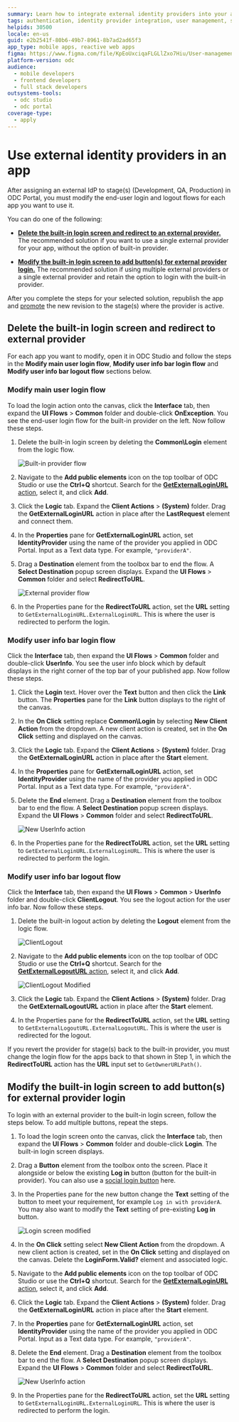 ```yaml
---
summary: Learn how to integrate external identity providers into your applications using OutSystems Developer Cloud (ODC) by modifying login and logout flows.
tags: authentication, identity provider integration, user management, single sign-on
helpids: 30500
locale: en-us
guid: e2b2541f-80b6-49b7-8961-8b7ad2ad65f3
app_type: mobile apps, reactive web apps
figma: https://www.figma.com/file/KpEoUxciqaFLGLlZxo7Hiu/User-management?type=design&node-id=3405%3A139&mode=design&t=Oyyu3fjPlmIYwh5h-1
platform-version: odc
audience:
  - mobile developers
  - frontend developers
  - full stack developers
outsystems-tools:
  - odc studio
  - odc portal
coverage-type:
  - apply
---
```


# Use external identity providers in an app

After assigning an external IdP to stage(s) (Development, QA, Production) in ODC Portal, you must modify the end-user login and logout flows for each app you want to use it.

You can do one of the following:

* [**Delete the built-in login screen and redirect to an external provider.**](#delete-the-built-in-login-screen-and-redirect-to-external-provider) The recommended solution if you want to use a single external provider for your app, without the option of built-in provider.

* [**Modify the built-in login screen to add button(s) for external provider login.**](#modify-the-built-in-login-screen-to-add-buttons-for-external-provider-login) The recommended solution if using multiple external providers or a single external provider and retain the option to login with the built-in provider.

After you complete the steps for your selected solution, republish the app and [promote](../../deploying-apps/deploy-apps.md) the new revision to the stage(s) where the provider is active.

## Delete the built-in login screen and redirect to external provider

For each app you want to modify, open it in ODC Studio and follow the steps in the **Modify main user login flow**, **Modify user info bar login flow** and **Modify user info bar logout flow** sections below.

### Modify main user login flow

To load the login action onto the canvas, click the **Interface** tab, then expand the **UI Flows** > **Common** folder and double-click **OnException**. You see the end-user login flow for the built-in provider on the left. Now follow these steps.

1. Delete the built-in login screen by deleting the **Common\Login**  element from the logic flow.

    ![Built-in provider flow](images/built-in-provider-flow-ss.png "Built-in provider flow")

1. Navigate to the **Add public elements** icon on the top toolbar of ODC Studio or use the **Ctrl+Q** shortcut. Search for the [**GetExternalLoginURL** action](../../reference/system-actions/auth.md#getexternalloginurl), select it, and click **Add**.

1. Click the **Logic** tab. Expand the **Client Actions** > **(System)** folder. Drag the **GetExternalLoginURL** action in place after the **LastRequest** element and connect them.

1. In the **Properties** pane for **GetExternalLoginURL** action, set **IdentityProvider** using the name of the provider you applied in ODC Portal. Input as a Text data type. For example, `"providerA"`.

1. Drag a **Destination** element from the toolbox bar to end the flow. A **Select Destination** popup screen displays. Expand the **UI Flows** > **Common** folder and select **RedirectToURL**.

    ![External provider flow](images/external-provider-flow-ss.png "Built-in provider flow")

1. In the Properties pane for the **RedirectToURL** action, set the **URL** setting to `GetExternalLoginURL.ExternalLoginURL`. This is where the user is redirected to perform the login.

### Modify user info bar login flow

Click the **Interface** tab, then expand the **UI Flows** > **Common** folder and double-click **UserInfo**. You see the user info block which by default displays in the right corner of the top bar of your published app. Now follow these steps.

1. Click the **Login** text. Hover over the **Text** button and then click the **Link** button. The **Properties** pane for the **Link** button displays to the right of the canvas.

1. In the **On Click** setting replace **Common\Login** by selecting **New Client Action** from the dropdown. A new client action is created, set in the **On Click** setting and displayed on the canvas.

1. Click the **Logic** tab. Expand the **Client Actions** > **(System)** folder. Drag the **GetExternalLoginURL** action in place after the **Start** element.

1. In the **Properties** pane for **GetExternalLoginURL** action, set **IdentityProvider** using the name of the provider you applied in ODC Portal. Input as a Text data type. For example, `"providerA"`.

1. Delete the **End** element. Drag a **Destination** element from the toolbox bar to end the flow. A **Select Destination** popup screen displays. Expand the **UI Flows** > **Common** folder and select **RedirectToURL**.

    ![New UserInfo action](images/new-userinfo-action-ss.png "New UserInfo action")

1. In the Properties pane for the **RedirectToURL** action, set the **URL** setting to `GetExternalLoginURL.ExternalLoginURL`. This is where the user is redirected to perform the login. 

### Modify user info bar logout flow

Click the **Interface** tab, then expand the **UI Flows** > **Common** > **UserInfo** folder and double-click **ClientLogout**. You see the logout action for the user info bar. Now follow these steps.

1. Delete the built-in logout action by deleting the **Logout** element from the logic flow.

    ![ClientLogout](images/clientlogout-ss.png "ClientLogout")

1. Navigate to the **Add public elements** icon on the top toolbar of ODC Studio or use the **Ctrl+Q** shortcut. Search for the [**GetExternalLogoutURL** action](../../reference/system-actions/auth.md#getexternallogouturl), select it, and click **Add**.

    ![ClientLogout Modified](images/clientlogout-mod-ss.png "ClientLogout Modified")

1. Click the **Logic** tab. Expand the **Client Actions** > **(System)** folder. Drag the **GetExternalLogoutURL** action in place after the **Start** element.

1. In the Properties pane for the **RedirectToURL** action, set the **URL** setting to `GetExternalLogoutURL.ExternalLogoutURL`. This is where the user is redirected for the logout.

<div class="info" markdown="1">

If you revert the provider for stage(s) back to the built-in provider, you must change the login flow for the apps back to that shown in Step 1, in which the **RedirectToURL** action has the **URL** input set to `GetOwnerURLPath()`.

</div>

## Modify the built-in login screen to add button(s) for external provider login

To login with an external provider to the built-in login screen, follow the steps below. To add multiple buttons, repeat the steps.

1. To load the login screen onto the canvas, click the **Interface** tab, then expand the **UI Flows** > **Common** folder and double-click **Login**. The built-in login screen displays.

1. Drag a **Button** element from the toolbox onto the screen. Place it alongside or below the existing **Log in** button (button for the built-in provider). You can also use a [social login button](../sso.md#add-the-social-login-button-to-the-login-screen) here.

1. In the Properties pane for the new button change the **Text** setting of the button to meet your requirement, for example `Log in with providerA`. You may also want to modify the **Text** setting of pre-existing **Log in** button.

    ![Login screen modified](images/login-screen-modified-ss.png "Login screen modified")

1. In the **On Click** setting select **New Client Action** from the dropdown. A new client action is created, set in the **On Click** setting and displayed on the canvas. Delete the **LoginForm.Valid?** element and associated logic.

1. Navigate to the **Add public elements** icon on the top toolbar of ODC Studio or use the **Ctrl+Q** shortcut. Search for the [**GetExternalLoginURL** action](../../reference/system-actions/auth.md#getexternalloginurl), select it, and click **Add**.

1. Click the **Logic** tab. Expand the **Client Actions** > **(System)** folder. Drag the **GetExternalLoginURL** action in place after the **Start** element.

1. In the **Properties** pane for **GetExternalLoginURL** action, set **IdentityProvider** using the name of the provider you applied in ODC Portal. Input as a Text data type. For example, `"providerA"`.

1. Delete the **End** element. Drag a **Destination** element from the toolbox bar to end the flow. A **Select Destination** popup screen displays. Expand the **UI Flows** > **Common** folder and select **RedirectToURL**.

    ![New UserInfo action](images/new-userinfo-action-ss.png "New UserInfo action")

1. In the Properties pane for the **RedirectToURL** action, set the **URL** setting to `GetExternalLoginURL.ExternalLoginURL`. This is where the user is redirected to perform the login.
